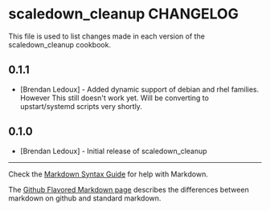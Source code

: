 scaledown_cleanup CHANGELOG
===========================

This file is used to list changes made in each version of the scaledown_cleanup cookbook.

0.1.1
-----
- [Brendan Ledoux] - Added dynamic support of debian and rhel families. However This still doesn't work yet. Will be converting to upstart/systemd scripts very shortly.


0.1.0
-----
- [Brendan Ledoux] - Initial release of scaledown_cleanup

- - -
Check the [Markdown Syntax Guide](http://daringfireball.net/projects/markdown/syntax) for help with Markdown.

The [Github Flavored Markdown page](http://github.github.com/github-flavored-markdown/) describes the differences between markdown on github and standard markdown.
